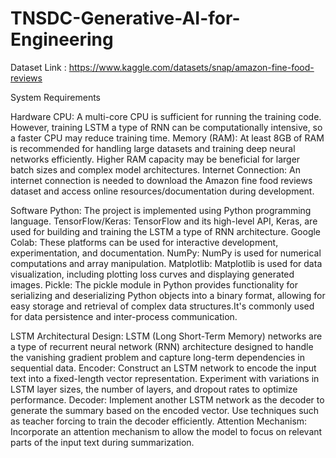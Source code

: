 # TNSDC-Generative-AI-for-Engineering

Dataset Link : https://www.kaggle.com/datasets/snap/amazon-fine-food-reviews

System Requirements

Hardware CPU: A multi-core CPU is sufficient for running the training code. However, training LSTM a type of RNN can be computationally intensive, so a faster CPU may reduce training time. Memory (RAM): At least 8GB of RAM is recommended for handling large datasets and training deep neural networks efficiently. Higher RAM capacity may be beneficial for larger batch sizes and complex model architectures. Internet Connection: An internet connection is needed to download the Amazon fine food reviews dataset and access online resources/documentation during development.

Software Python: The project is implemented using Python programming language. TensorFlow/Keras: TensorFlow and its high-level API, Keras, are used for building and training the LSTM a type of RNN architecture. Google Colab: These platforms can be used for interactive development, experimentation, and documentation. NumPy: NumPy is used for numerical computations and array manipulation. Matplotlib: Matplotlib is used for data visualization, including plotting loss curves and displaying generated images. Pickle: The pickle module in Python provides functionality for serializing and deserializing Python objects into a binary format, allowing for easy storage and retrieval of complex data structures.It's commonly used for data persistence and inter-process communication.

LSTM Architectural Design: LSTM (Long Short-Term Memory) networks are a type of recurrent neural network (RNN) architecture designed to handle the vanishing gradient problem and capture long-term dependencies in sequential data. Encoder: Construct an LSTM network to encode the input text into a fixed-length vector representation. Experiment with variations in LSTM layer sizes, the number of layers, and dropout rates to optimize performance. Decoder: Implement another LSTM network as the decoder to generate the summary based on the encoded vector. Use techniques such as teacher forcing to train the decoder efficiently. Attention Mechanism: Incorporate an attention mechanism to allow the model to focus on relevant parts of the input text during summarization.
